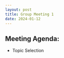 ```yaml
---
layout: post
title: Group Meeting 1
date: 2024-01-12
---
```


## Meeting Agenda: 
* Topic Selection
